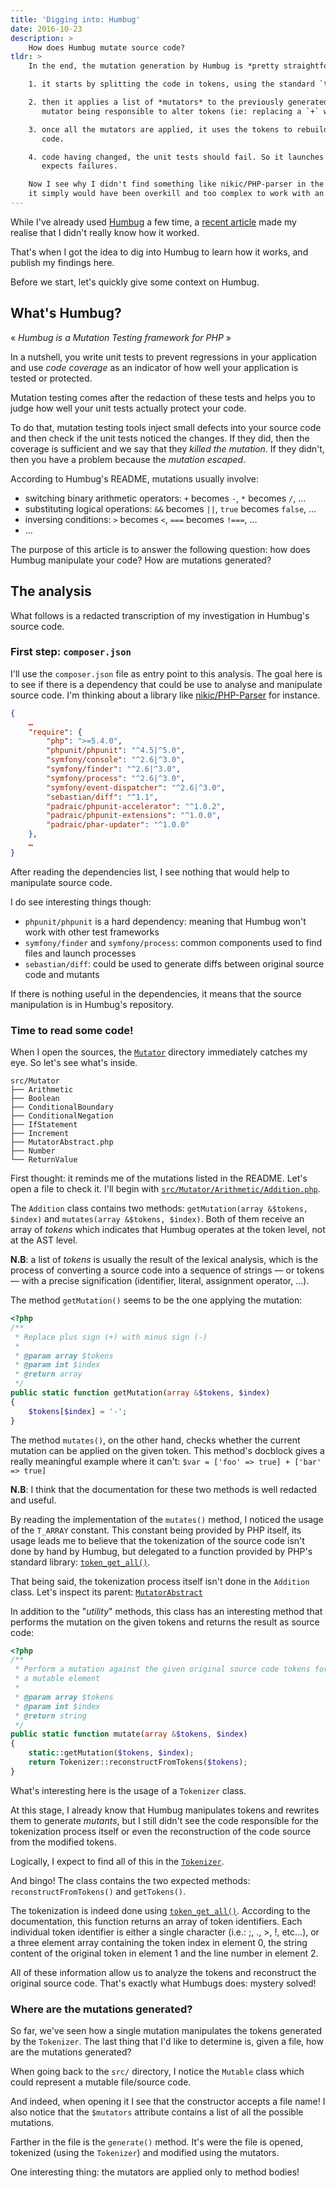 ```yaml
---
title: 'Digging into: Humbug'
date: 2016-10-23
description: >
    How does Humbug mutate source code?
tldr: >
    In the end, the mutation generation by Humbug is *pretty straightforward*:

    1. it starts by splitting the code in tokens, using the standard `token_get_all()` function

    2. then it applies a list of *mutators* to the previously generated tokens. A
       mutator being responsible to alter tokens (ie: replacing a `+` with a `-`)

    3. once all the mutators are applied, it uses the tokens to rebuild the source
       code.

    4. code having changed, the unit tests should fail. So it launches them and
       expects failures.

    Now I see why I didn't find something like nikic/PHP-parser in the dependencies:
    it simply would have been overkill and too complex to work with an AST.
---
```


While I've already used [Humbug](https://github.com/padraic/humbug) a few time,
a [recent article](http://blog.eleven-labs.com/en/mutation-testing-check-quality-unit-tests/)
made my realise that I didn't really know how it worked.

That's when I got the idea to dig into Humbug to learn how it works, and publish
my findings here.

Before we start, let's quickly give some context on Humbug.

## What's Humbug?

« *Humbug is a Mutation Testing framework for PHP* »

In a nutshell, you write unit tests to prevent regressions in your application
and use *code coverage* as an indicator of how well your application is tested
or protected.

Mutation testing comes after the redaction of these tests and helps you to judge
how well your unit tests actually protect your code.

To do that, mutation testing tools inject small defects into your source code
and then check if the unit tests noticed the changes. If they did, then the
coverage is sufficient and we say that they *killed the mutation*. If they didn't,
then you have a problem because the *mutation escaped*.

According to Humbug's README, mutations usually involve:
* switching binary arithmetic operators: `+` becomes `-`, `*` becomes `/`, …
* substituting logical operations: `&&` becomes `||`, `true` becomes `false`, …
* inversing conditions: `>` becomes `<`, `===` becomes `!===`, …
* …

The purpose of this article is to answer the following question: how does
Humbug manipulate your code? How are mutations generated?

## The analysis

What follows is a redacted transcription of my investigation in Humbug's source
code.


### First step: `composer.json`

I'll use the `composer.json` file as entry point to this analysis. The goal here
is to see if there is a dependency that could be use to analyse and manipulate
source code. I'm thinking about a library like
[nikic/PHP-Parser](https://github.com/nikic/PHP-Parser) for instance.

```json
{
    …
    "require": {
        "php": ">=5.4.0",
        "phpunit/phpunit": "^4.5|^5.0",
        "symfony/console": "^2.6|^3.0",
        "symfony/finder": "^2.6|^3.0",
        "symfony/process": "^2.6|^3.0",
        "symfony/event-dispatcher": "^2.6|^3.0",
        "sebastian/diff": "^1.1",
        "padraic/phpunit-accelerator": "^1.0.2",
        "padraic/phpunit-extensions": "^1.0.0",
        "padraic/phar-updater": "^1.0.0"
    },
    …
}
```

After reading the dependencies list, I see nothing that would help to manipulate
source code.

I do see interesting things though:
* `phpunit/phpunit` is a hard dependency: meaning that Humbug won't work with
  other test frameworks
* `symfony/finder` and `symfony/process`: common components used to find files
  and launch processes
* `sebastian/diff`: could be used to generate diffs between original source code
  and mutants

If there is nothing useful in the dependencies, it means that the source
manipulation is in Humbug's repository.

### Time to read some code!

When I open the sources, the [`Mutator`](https://github.com/padraic/humbug/tree/06b1c059e432dab8c22c36bc8b6e1ffc7e587c07/src/Mutator)
directory immediately catches my eye. So let's see what's inside.

```
src/Mutator
├── Arithmetic
├── Boolean
├── ConditionalBoundary
├── ConditionalNegation
├── IfStatement
├── Increment
├── MutatorAbstract.php
├── Number
└── ReturnValue
```

First thought: it reminds me of the mutations listed in the README. Let's open a
file to check it. I'll begin with [`src/Mutator/Arithmetic/Addition.php`](https://github.com/padraic/humbug/blob/06b1c059e432dab8c22c36bc8b6e1ffc7e587c07/src/Mutator/Arithmetic/Addition.php).

The `Addition` class contains two methods: `getMutation(array &$tokens, $index)`
and `mutates(array &$tokens, $index)`. Both of them receive an array of *tokens*
which indicates that Humbug operates at the token level, not at the AST level.

**N.B**: a list of *tokens* is usually the result of the lexical analysis,
which is the process of converting a source code into a sequence of strings — or
tokens — with a precise signification (identifier, literal, assignment operator,
…).

The method `getMutation()` seems to be the one applying the mutation:

```php
<?php
/**
 * Replace plus sign (+) with minus sign (-)
 *
 * @param array $tokens
 * @param int $index
 * @return array
 */
public static function getMutation(array &$tokens, $index)
{
    $tokens[$index] = '-';
}
```

The method `mutates()`, on the other hand, checks whether the current mutation
can be applied on the given token. This method's docblock gives a really
meaningful example where it can't: `$var = ['foo' => true] + ['bar' => true]`

**N.B**: I think that the documentation for these two methods is well redacted
and useful.

By reading the implementation of the `mutates()` method, I noticed the usage of
the `T_ARRAY` constant. This constant being provided by PHP itself, its usage leads
me to believe that the tokenization of the source code isn't done by hand by
Humbug, but delegated to a function provided by PHP's standard library:
[`token_get_all()`](http://php.net/manual/fr/function.token-get-all.php).

That being said, the tokenization process itself isn't done in the `Addition`
class. Let's inspect its parent: [`MutatorAbstract`](https://github.com/padraic/humbug/blob/06b1c059e432dab8c22c36bc8b6e1ffc7e587c07/src/Mutator/MutatorAbstract.php)

In addition to the "*utility*" methods, this class has an interesting method
that performs the mutation on the given tokens and returns the result as source
code:

```php
<?php
/**
 * Perform a mutation against the given original source code tokens for
 * a mutable element
 *
 * @param array $tokens
 * @param int $index
 * @return string
 */
public static function mutate(array &$tokens, $index)
{
    static::getMutation($tokens, $index);
    return Tokenizer::reconstructFromTokens($tokens);
}
```

What's interesting here is the usage of a `Tokenizer` class.

At this stage, I already know that Humbug manipulates tokens and rewrites them
to generate *mutants*, but I still didn't see the code responsible for the tokenization
process itself or even the reconstruction of the code source from the modified
tokens.

Logically, I expect to find all of this in the [`Tokenizer`](https://github.com/padraic/humbug/blob/06b1c059e432dab8c22c36bc8b6e1ffc7e587c07/src/Utility/Tokenizer.php).

And bingo! The class contains the two expected methods: `reconstructFromTokens()`
and `getTokens()`.

The tokenization is indeed done using [`token_get_all()`](http://php.net/manual/en/function.token-get-all.php).
According to the documentation, this function returns an array of token identifiers.
Each individual token identifier is either a single character (i.e.: ;, ., >, !, etc...),
or a three element array containing the token index in element 0, the string
content of the original token in element 1 and the line number in element 2.

All of these information allow us to analyze the tokens and reconstruct the
original source code. That's exactly what Humbugs does: mystery solved!

### Where are the mutations generated?

So far, we've seen how a single mutation manipulates the tokens generated by the
`Tokenizer`. The last thing that I'd like to determine is, given a file, how are
the mutations generated?

When going back to the `src/` directory, I notice the `Mutable` class which
could represent a mutable file/source code.

And indeed, when opening it I see that the constructor accepts a file name!
I also notice that the `$mutators` attribute contains a list of all the
possible mutations.

Farther in the file is the `generate()` method. It's were the file is opened,
tokenized (using the `Tokenizer`) and modified using the mutators.

One interesting thing: the mutators are applied only to method bodies!
